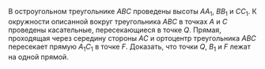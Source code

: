 В остроугольном треугольнике $ABC$  проведены высоты $A{{A}_{1}}$, $B{{B}_{1}}$  и $C{{C}_{1}}$. К окружности  описанной вокруг треугольника $ABC$ в точках $A$ и $C$ проведены касательные, пересекающиеся в точке $Q$. Прямая,  проходящая через середину стороны $AC$ и ортоцентр треугольника $ABC$ пересекает прямую ${{A}_{1}}{{C}_{1}}$ в точке $F$. Доказать,  что точки $Q$, ${{B}_{1}}$  и $F$ лежат на одной прямой.
